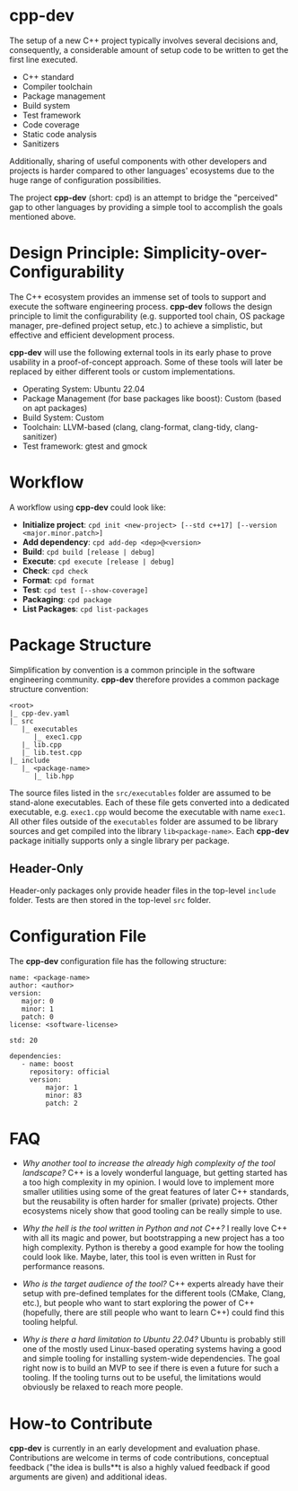 # cpp-dev

The setup of a new C++ project typically involves several decisions and, consequently, a considerable amount of setup code to be written to get the first line executed. 

- C++ standard
- Compiler toolchain
- Package management
- Build system
- Test framework
- Code coverage
- Static code analysis
- Sanitizers

Additionally, sharing of useful components with other developers and projects is harder compared to other languages' ecosystems due to the huge range of configuration possibilities.

The project **cpp-dev** (short: cpd) is an attempt to bridge the "perceived" gap to other languages by providing a simple tool to accomplish the goals mentioned above.


# Design Principle: Simplicity-over-Configurability

The C++ ecosystem provides an immense set of tools to support and execute the software engineering process.
**cpp-dev** follows the design principle to limit the configurability (e.g. supported tool chain, OS package manager, pre-defined project setup, etc.) to achieve a simplistic, but effective and efficient development process.

**cpp-dev** will use the following external tools in its early phase to prove usability in a proof-of-concept approach.
Some of these tools will later be replaced by either different tools or custom implementations.

- Operating System: Ubuntu 22.04
- Package Management (for base packages like boost): Custom (based on apt packages)
- Build System: Custom
- Toolchain: LLVM-based (clang, clang-format, clang-tidy, clang-sanitizer)
- Test framework: gtest and gmock


# Workflow

A workflow using **cpp-dev** could look like:

* **Initialize project**: `cpd init <new-project> [--std c++17] [--version <major.minor.patch>]`
* **Add dependency**: `cpd add-dep <dep>@<version>`
* **Build**: `cpd build [release | debug]`
* **Execute**: `cpd execute [release | debug]`
* **Check**: `cpd check`
* **Format**: `cpd format`
* **Test**: `cpd test [--show-coverage]`
* **Packaging**: `cpd package`
* **List Packages**: `cpd list-packages`


# Package Structure

Simplification by convention is a common principle in the software engineering community.
**cpp-dev** therefore provides a common package structure convention:

```
<root>
|_ cpp-dev.yaml
|_ src
   |_ executables
      |_ exec1.cpp
   |_ lib.cpp
   |_ lib.test.cpp
|_ include
   |_ <package-name>
      |_ lib.hpp
```

The source files listed in the `src/executables` folder are assumed to be stand-alone executables.
Each of these file gets converted into a dedicated executable, e.g. `exec1.cpp` would become the executable with name `exec1`.
All other files outside of the `executables` folder are assumed to be library sources and get compiled into the library `lib<package-name>`.
Each **cpp-dev** package initially supports only a single library per package.

## Header-Only

Header-only packages only provide header files in the top-level `include` folder.
Tests are then stored in the top-level `src` folder.


# Configuration File

The **cpp-dev** configuration file has the following structure:

```
name: <package-name>
author: <author>
version:
   major: 0
   minor: 1
   patch: 0
license: <software-license>

std: 20

dependencies:
   - name: boost
     repository: official
     version:
         major: 1
         minor: 83
         patch: 2
```


# FAQ

* *Why another tool to increase the already high complexity of the tool landscape?* C++ is a lovely wonderful language, but getting started has a too high complexity in my opinion. I would love to implement more smaller utilities using some of the great features of later C++ standards, but the reusability is often harder for smaller (private) projects. Other ecosystems nicely show that good tooling can be really simple to use.
  
* *Why the hell is the tool written in Python and not C++?* I really love C++ with all its magic and power, but bootstrapping a new project has a too high complexity. Python is thereby a good example for how the tooling could look like. Maybe, later, this tool is even written in Rust for performance reasons.

* *Who is the target audience of the tool?* C++ experts already have their setup with pre-defined templates for the different tools (CMake, Clang, etc.), but people who want to start exploring the power of C++ (hopefully, there are still people who want to learn C++) could find this tooling helpful.

* *Why is there a hard limitation to Ubuntu 22.04?* Ubuntu is probably still one of the mostly used Linux-based operating systems having a good and simple tooling for installing system-wide dependencies. The goal right now is to build an MVP to see if there is even a future for such a tooling. If the tooling turns out to be useful, the limitations would obviously be relaxed to reach more people.


# How-to Contribute

**cpp-dev** is currently in an early development and evaluation phase.
Contributions are welcome in terms of code contributions, conceptual feedback ("the idea is bulls**t is also a highly valued feedback if good arguments are given) and additional ideas.